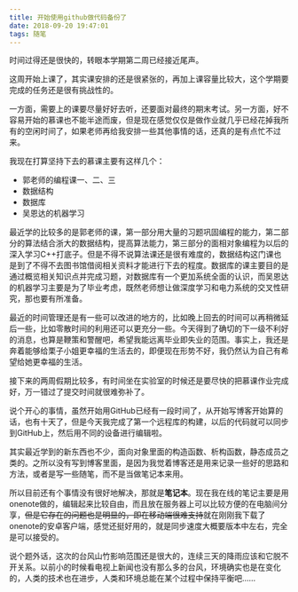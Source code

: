 ```yaml
---
title: 开始使用github做代码备份了
date: 2018-09-20 19:47:01
tags: 随笔
---
```


时间过得还是很快的，转眼本学期第二周已经接近尾声。

这周开始上课了，其实课安排的还是很紧张的，再加上课容量比较大，这个学期要完成的任务还是很有挑战性的。<!--more-->

一方面，需要上的课要尽量好好去听，还要面对最终的期末考试。另一方面，好不容易开始的慕课也不能半途而废，但是现在感觉仅仅是做作业就几乎已经花掉我所有的空闲时间了，如果老师再给我安排一些其他事情的话，还真的是有点忙不过来。

我现在打算坚持下去的慕课主要有这样几个：

* 郭老师的编程课一、二、三
*  数据结构
*  数据库
*  吴恩达的机器学习

最近学的比较多的是郭老师的课，第一部分用大量的习题巩固编程的能力，第二部分的算法结合浙大的数据结构，提高算法能力，第三部分的面相对象编程为以后的深入学习C++打底子。但是不得不说算法课还是很有难度的，数据结构这门课也是到了不得不去图书馆借阅相关资料才能进行下去的程度。数据库的课主要目的是通过概览相关知识点并完成习题，对数据库有一个更加系统全面的认识，而吴恩达的机器学习主要是为了毕业考虑，既然老师想让做深度学习和电力系统的交叉性研究，那也要有所准备。

最近的时间管理还是有一些可以改进的地方的，比如晚上回去的时间可以再稍微延后一些，比如零散时间的利用还可以更充分一些。今天得到了确切的下一级不利好的消息，也算是鞭策和警醒吧，希望我能远离毕业即失业的范围。事实上，我还是奔着能够给栗子小姐更幸福的生活去的，即便现在形势不好，我仍然认为自己有希望给她更幸福的生活。

接下来的两周假期比较多，有时间坐在实验室的时候还是要尽快的把慕课作业完成好，万一错过了提交时间就很难弥补了。

说个开心的事情，虽然开始用GitHub已经有一段时间了，从开始写博客开始算的话，也有十天了，但是今天我完成了第一个远程库的构建，以后的代码就可以同步到GitHub上，然后用不同的设备进行编辑啦。

其实最近学到的新东西也不少，面向对象里面的构造函数、析构函数，静态成员之类的。之所以没有写到博客里面，是因为我觉着博客还是用来记录一些好的思路和方法，或者是写一些随笔，而不是当做笔记本来用。

所以目前还有个事情没有很好地解决，那就是**笔记本**。现在我在线的笔记主要是用onenote做的，编辑起来比较自由，而且放在服务器上可以比较方便的在电脑间分享，~~但是它存在的问题也是明显的，即在移动端很难支持~~就在刚刚我下载了onenote的安卓客户端，感觉还挺好用的，就是同步速度大概要版本中左右，完全是可以接受的。

说个题外话，这次的台风山竹影响范围还是很大的，连续三天的降雨应该和它脱不开关系。以前小的时候看电视上新闻也没有那么多的台风，环境确实也是在变化的，人类的技术也在进步，人类和环境总能在某个过程中保持平衡吧……

